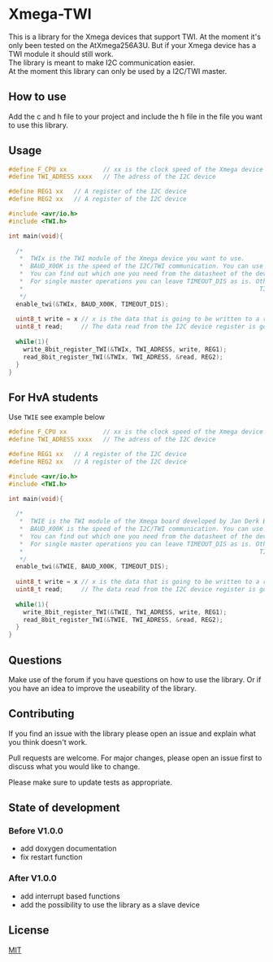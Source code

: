# Xmega-TWI
This is a library for the Xmega devices that support TWI. At the moment it's only been tested on the AtXmega256A3U. But if your Xmega device has a TWI module it should still work.  
The library is meant to make I2C communication easier.  
At the moment this library can only be used by a I2C/TWI master.


## How to use

Add the c and h file to your project and include the h file in the file you want to use this library.

## Usage

```c
#define F_CPU xx          // xx is the clock speed of the Xmega device
#define TWI_ADRESS xxxx   // The adress of the I2C device

#define REG1 xx   // A register of the I2C device
#define REG2 xx   // A register of the I2C device

#include <avr/io.h>
#include <TWI.h>

int main(void){
  
  /*
   *  TWIx is the TWI module of the Xmega device you want to use.
   *  BAUD_X00K is the speed of the I2C/TWI communication. You can use BAUD_100K and BAUD_400K.
   *  You can find out which one you need from the datasheet of the device you want to communicate with.
   *  For single master operations you can leave TIMEOUT_DIS as is. Other options are: TIMEOUT_50US, 
   *                                                                 TIMEOUT_100US and TIMEOUT_200US.
   */
  enable_twi(&TWIx, BAUD_X00K, TIMEOUT_DIS);
  
  uint8_t write = x // x is the data that is going to be written to a register of the I2C device
  uint8_t read;     // The data read from the I2C device register is going to be stored in this variable 
  
  while(1){
    write_8bit_register_TWI(&TWIx, TWI_ADRESS, write, REG1);
    read_8bit_register_TWI(&TWIx, TWI_ADRESS, &read, REG2);
  }
}
```

## For HvA students
Use `TWIE` see example below

```c
#define F_CPU xx          // xx is the clock speed of the Xmega device
#define TWI_ADRESS xxxx   // The adress of the I2C device

#define REG1 xx   // A register of the I2C device
#define REG2 xx   // A register of the I2C device

#include <avr/io.h>
#include <TWI.h>

int main(void){
  
  /*
   *  TWIE is the TWI module of the Xmega board developed by Jan Derk Bakker you want to use.
   *  BAUD_X00K is the speed of the I2C/TWI communication. You can use BAUD_100K and BAUD_400K.
   *  You can find out which one you need from the datasheet of the device you want to communicate with.
   *  For single master operations you can leave TIMEOUT_DIS as is. Other options are: TIMEOUT_50US, 
   *                                                                 TIMEOUT_100US and TIMEOUT_200US.
   */
  enable_twi(&TWIE, BAUD_X00K, TIMEOUT_DIS);
  
  uint8_t write = x // x is the data that is going to be written to a register of the I2C device
  uint8_t read;     // The data read from the I2C device register is going to be stored in this variable 
  
  while(1){
    write_8bit_register_TWI(&TWIE, TWI_ADRESS, write, REG1);
    read_8bit_register_TWI(&TWIE, TWI_ADRESS, &read, REG2);
  }
}
```

## Questions
Make use of the forum if you have questions on how to use the library. Or if you have an idea to improve the useability of the library.  

## Contributing
If you find an issue with the library please open an issue and explain what you think doesn't work.  

Pull requests are welcome. For major changes, please open an issue first to discuss what you would like to change.

Please make sure to update tests as appropriate.

## State of development

### Before V1.0.0
  - add doxygen documentation
  - fix restart function
  
### After V1.0.0
  - add interrupt based functions
  - add the possibility to use the library as a slave device
  
## License
[MIT](https://choosealicense.com/licenses/mit/)
